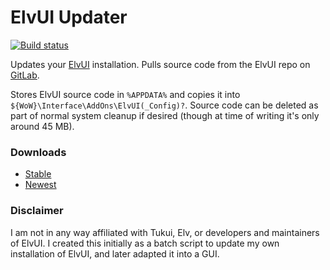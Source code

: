 # ElvUI Updater

[![Build status](https://ci.appveyor.com/api/projects/status/cuw7t2d4e7gv2ax3?svg=true)](https://ci.appveyor.com/project/ChaoticWeg/elvui-update)

Updates your [ElvUI](https://www.tukui.org/download.php?ui=elvui) installation. Pulls source code from the ElvUI repo on [GitLab](https://git.tukui.org/elvui/elvui).

Stores ElvUI source code in `%APPDATA%` and copies it into `${WoW}\Interface\AddOns\ElvUI(_Config)?`. 
Source code can be deleted as part of normal system cleanup if desired (though at time of writing it's only around 45 MB).

### Downloads

- [Stable](https://github.com/ChaoticWeg/ElvUI_Update/releases)
- [Newest](https://ci.appveyor.com/project/ChaoticWeg/elvui-update/build/artifacts)

### Disclaimer

I am not in any way affiliated with Tukui, Elv, or developers and maintainers of ElvUI. I created this initially as a batch script to update my own installation of ElvUI, and later adapted it into a GUI.
